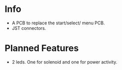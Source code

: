 # Info 
- A PCB to replace the start/select/ menu PCB.
- JST connectors.

# Planned Features
- 2 leds. One for solenoid and one for power activity.
